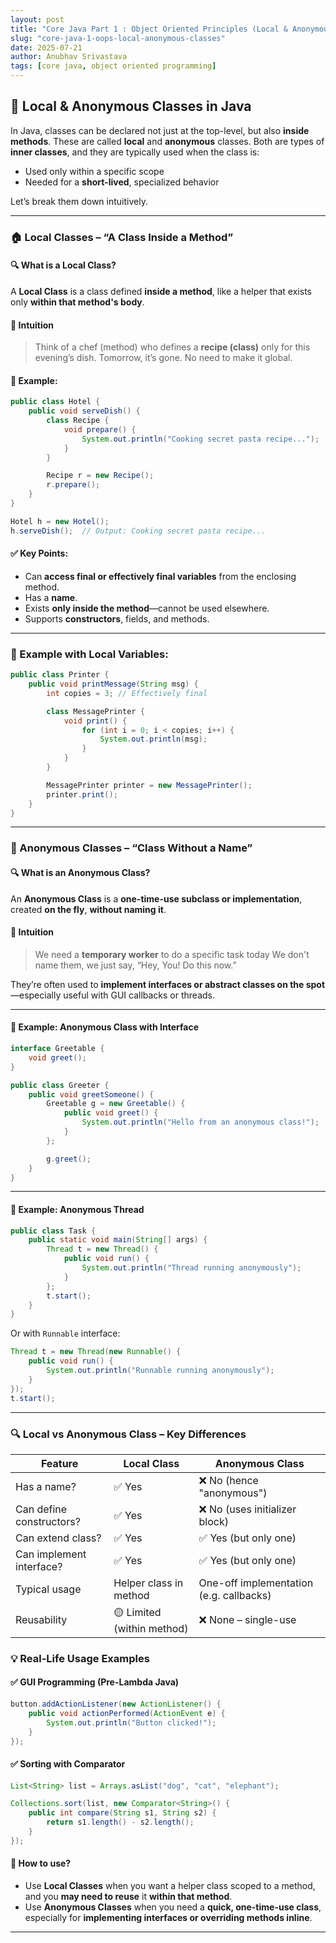 ```yaml
---
layout: post
title: "Core Java Part 1 : Object Oriented Principles (Local & Anonymous Classes)"
slug: "core-java-1-oops-local-anonymous-classes"
date: 2025-07-21
author: Anubhav Srivastava
tags: [core java, object oriented programming]
---
```


## 🧠 Local & Anonymous Classes in Java

In Java, classes can be declared not just at the top-level, but also **inside methods**. These are called **local** and **anonymous** classes. Both are types of **inner classes**, and they are typically used when the class is:

* Used only within a specific scope
* Needed for a **short-lived**, specialized behavior

Let’s break them down intuitively.

---

### 🏠 Local Classes – “A Class Inside a Method”

#### 🔍 What is a Local Class?

A **Local Class** is a class defined **inside a method**, like a helper that exists only **within that method's body**.

#### 🧠 Intuition

> Think of a chef (method) who defines a **recipe (class)** only for this evening’s dish. Tomorrow, it’s gone. No need to make it global.

#### 📘 Example:

```java
public class Hotel {
    public void serveDish() {
        class Recipe {
            void prepare() {
                System.out.println("Cooking secret pasta recipe...");
            }
        }

        Recipe r = new Recipe();
        r.prepare();
    }
}
```

```java
Hotel h = new Hotel();
h.serveDish();  // Output: Cooking secret pasta recipe...
```

#### ✅ Key Points:

* Can **access final or effectively final variables** from the enclosing method.
* Has a **name**.
* Exists **only inside the method**—cannot be used elsewhere.
* Supports **constructors**, fields, and methods.

---

### 🧪 Example with Local Variables:

```java
public class Printer {
    public void printMessage(String msg) {
        int copies = 3; // Effectively final

        class MessagePrinter {
            void print() {
                for (int i = 0; i < copies; i++) {
                    System.out.println(msg);
                }
            }
        }

        MessagePrinter printer = new MessagePrinter();
        printer.print();
    }
}
```

---

### 👻 Anonymous Classes – “Class Without a Name”

#### 🔍 What is an Anonymous Class?

An **Anonymous Class** is a **one-time-use subclass or implementation**, created **on the fly**, **without naming it**.

#### 🧠 Intuition

> We need a **temporary worker** to do a specific task today We don't name them, we just say, “Hey, You! Do this now.”

They’re often used to **implement interfaces or abstract classes on the spot**—especially useful with GUI callbacks or threads.

---

#### 📘 Example: Anonymous Class with Interface

```java
interface Greetable {
    void greet();
}

public class Greeter {
    public void greetSomeone() {
        Greetable g = new Greetable() {
            public void greet() {
                System.out.println("Hello from an anonymous class!");
            }
        };

        g.greet();
    }
}
```

---

#### 📘 Example: Anonymous Thread

```java
public class Task {
    public static void main(String[] args) {
        Thread t = new Thread() {
            public void run() {
                System.out.println("Thread running anonymously");
            }
        };
        t.start();
    }
}
```

Or with `Runnable` interface:

```java
Thread t = new Thread(new Runnable() {
    public void run() {
        System.out.println("Runnable running anonymously");
    }
});
t.start();
```

---

### 🔍 Local vs Anonymous Class – Key Differences

| Feature                  | Local Class                | Anonymous Class                         |
| ------------------------ | -------------------------- | --------------------------------------- |
| Has a name?              | ✅ Yes                      | ❌ No (hence "anonymous")                |
| Can define constructors? | ✅ Yes                      | ❌ No (uses initializer block)           |
| Can extend class?        | ✅ Yes                      | ✅ Yes (but only one)                    |
| Can implement interface? | ✅ Yes                      | ✅ Yes (but only one)                    |
| Typical usage            | Helper class in method     | One-off implementation (e.g. callbacks) |
| Reusability              | 🟡 Limited (within method) | ❌ None – single-use                     |


### 💡 Real-Life Usage Examples

#### ✅ GUI Programming (Pre-Lambda Java)

```java
button.addActionListener(new ActionListener() {
    public void actionPerformed(ActionEvent e) {
        System.out.println("Button clicked!");
    }
});
```

#### ✅ Sorting with Comparator

```java
List<String> list = Arrays.asList("dog", "cat", "elephant");

Collections.sort(list, new Comparator<String>() {
    public int compare(String s1, String s2) {
        return s1.length() - s2.length();
    }
});
```

#### 🧠 How to use?

* Use **Local Classes** when you want a helper class scoped to a method, and you **may need to reuse** it **within that method**.
* Use **Anonymous Classes** when you need a **quick, one-time-use class**, especially for **implementing interfaces or overriding methods inline**.

---
